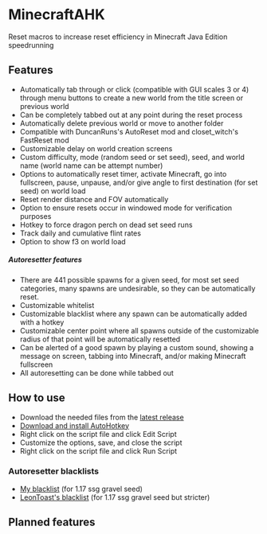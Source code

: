 # MinecraftAHK

Reset macros to increase reset efficiency in Minecraft Java Edition speedrunning

## Features

- Automatically tab through or click (compatible with GUI scales 3 or 4) through menu buttons to create a new world from the title screen or previous world
- Can be completely tabbed out at any point during the reset process
- Automatically delete previous world or move to another folder
- Compatible with DuncanRuns's AutoReset mod and closet_witch's FastReset mod
- Customizable delay on world creation screens
- Custom difficulty, mode (random seed or set seed), seed, and world name (world name can be attempt number)
- Options to automatically reset timer, activate Minecraft, go into fullscreen, pause, unpause, and/or give angle to first destination (for set seed) on world load
- Reset render distance and FOV automatically
- Option to ensure resets occur in windowed mode for verification purposes
- Hotkey to force dragon perch on dead set seed runs
- Track daily and cumulative flint rates
- Option to show f3 on world load

##### Autoresetter features

- There are 441 possible spawns for a given seed, for most set seed categories, many spawns are undesirable, so they can be automatically reset.
- Customizable whitelist
- Customizable blacklist where any spawn can be automatically added with a hotkey
- Customizable center point where all spawns outside of the customizable radius of that point will be automatically resetted
- Can be alerted of a good spawn by playing a custom sound, showing a message on screen, tabbing into Minecraft, and/or making Minecraft fullscreen
- All autoresetting can be done while tabbed out

## How to use
- Download the needed files from the [latest release]
- [Download and install AutoHotkey]
- Right click on the script file and click Edit Script
- Customize the options, save, and close the script
- Right click on the script file and click Run Script

### Autoresetter blacklists
- [My blacklist] (for 1.17 ssg gravel seed)
- [LeonToast's blacklist] (for 1.17 ssg gravel seed but stricter)

## Planned features


   [latest release]: <https://github.com/pjagada/minecraftahk/releases/latest>
   [Download and install AutoHotkey]: <https://www.autohotkey.com/>
   [My blacklist]: <https://cdn.discordapp.com/attachments/846477312438566934/919571471737704508/blacklist.txt>
   [LeonToast's blacklist]: <https://cdn.discordapp.com/attachments/854508085422325770/859798746098696222/blacklist.txt>
